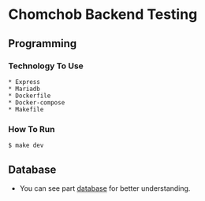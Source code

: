 # Chomchob Backend Testing

## Programming

### Technology To Use

    * Express
    * Mariadb
    * Dockerfile
    * Docker-compose
    * Makefile

### How To Run
```console
$ make dev
```

## Database
  - You can see part [database](database/THAI_DB.md) for better understanding.
